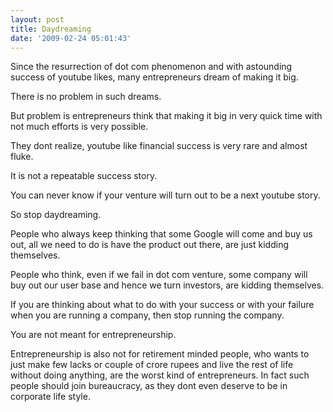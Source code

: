```yaml
---
layout: post
title: Daydreaming
date: '2009-02-24 05:01:43'
---
```


<p>Since the resurrection of dot com phenomenon and with astounding success of youtube likes, many entrepreneurs dream of making it big.</p>

<p>There is no problem in such dreams.</p>

<p>But problem is entrepreneurs think that making it big in very quick time with not much efforts is very possible.</p>

<p>They dont realize, youtube like financial success is very rare and almost fluke.</p>

<p>It is not a repeatable success story.</p>

<p>You can never know if your venture will turn out to be a next youtube story.</p>

<p>So stop daydreaming.</p>

<p>People who always keep thinking that some Google will come and buy us out, all we need to do is have the product out there, are just kidding themselves.</p>

<p>People who think, even if we fail in dot com venture, some company will buy out our user base and hence we turn investors, are kidding themselves.</p>

<p>If you are thinking about what to do with your success or with your failure when you are running a company, then stop running the company.</p>

<p>You are not meant for entrepreneurship.</p>

<p>Entrepreneurship is also not for retirement minded people, who wants to just make few lacks or couple of crore rupees and live the rest of life without doing anything, are the worst kind of entrepreneurs. In fact such people should join bureaucracy, as they dont even deserve to be in corporate life style.</p>